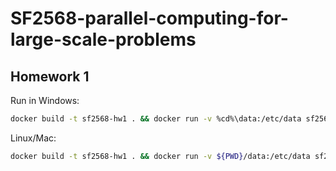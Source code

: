 # SF2568-parallel-computing-for-large-scale-problems

## Homework 1

Run in Windows:

```bash
docker build -t sf2568-hw1 . && docker run -v %cd%\data:/etc/data sf2568-hw1
```

Linux/Mac:

```bash
docker build -t sf2568-hw1 . && docker run -v ${PWD}/data:/etc/data sf2568-hw1
```
